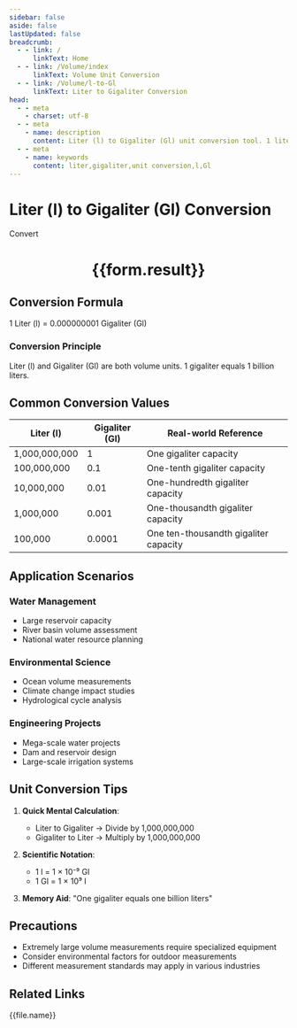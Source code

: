 ```yaml
---
sidebar: false
aside: false
lastUpdated: false
breadcrumb:
  - - link: /
      linkText: Home
  - - link: /Volume/index
      linkText: Volume Unit Conversion
  - - link: /Volume/l-to-Gl
      linkText: Liter to Gigaliter Conversion
head:
  - - meta
    - charset: utf-8
  - - meta
    - name: description
      content: Liter (l) to Gigaliter (Gl) unit conversion tool. 1 liter equals 0.000000001 gigaliters.
  - - meta
    - name: keywords
      content: liter,gigaliter,unit conversion,l,Gl
---
```


# Liter (l) to Gigaliter (Gl) Conversion

<script setup>
import { onMounted, reactive, inject ,ref  } from 'vue'
import { NButton,NForm ,NFormItem,NInput,NInputNumber,NSelect,NCard,useMessage ,NGrid ,NGi } from 'naive-ui'
import { defineClientComponent } from 'vitepress'
import { Volume } from '../files';

const convert = inject('convert')
const formRef = ref(null);
const rules = {
  number:{
    required: true,
    type: 'number',
    trigger: "blur"
  }
}
const form = reactive({
  number:null,
  result:'',
  title:'Liter (l) to Gigaliter (Gl) Conversion'
})

const convertHandler = (e) => {
  e.preventDefault();
  formRef.value?.validate((errors)=>{
    if (!errors) {
      form.result = `${form.number} l = ${convert(form.number).from('l').to('Gl')} Gl`
    }
  })
}
</script>

<n-form size="large" :model="form" ref='formRef' :rules="rules">
  <n-form-item label="Value" path="number">
    <n-input-number size="large" style="width:100%" :min="0" v-model:value="form.number" placeholder="Enter liter value" />
  </n-form-item>
  <n-form-item>
    <n-button type="info" style="width:100%" @click="convertHandler">Convert</n-button>
  </n-form-item>
</n-form>
<n-card embedded :bordered="false" hoverable>
  <div style="text-align:center">
    <h1>{{form.result}}</h1>
  </div>
</n-card>

## Conversion Formula
1 Liter (l) = 0.000000001 Gigaliter (Gl)

### Conversion Principle
Liter (l) and Gigaliter (Gl) are both volume units. 1 gigaliter equals 1 billion liters.

## Common Conversion Values
| Liter (l)       | Gigaliter (Gl)    | Real-world Reference                 |
|-----------------|-------------------|--------------------------------------|
| 1,000,000,000   | 1                 | One gigaliter capacity               |
| 100,000,000     | 0.1               | One-tenth gigaliter capacity         |
| 10,000,000      | 0.01              | One-hundredth gigaliter capacity     |
| 1,000,000       | 0.001             | One-thousandth gigaliter capacity    |
| 100,000         | 0.0001            | One ten-thousandth gigaliter capacity|

## Application Scenarios
### Water Management
- Large reservoir capacity
- River basin volume assessment
- National water resource planning

### Environmental Science
- Ocean volume measurements
- Climate change impact studies
- Hydrological cycle analysis

### Engineering Projects
- Mega-scale water projects
- Dam and reservoir design
- Large-scale irrigation systems

## Unit Conversion Tips
1. **Quick Mental Calculation**:
   - Liter to Gigaliter → Divide by 1,000,000,000
   - Gigaliter to Liter → Multiply by 1,000,000,000

2. **Scientific Notation**:
   - 1 l = 1 × 10⁻⁹ Gl
   - 1 Gl = 1 × 10⁹ l

3. **Memory Aid**:
   "One gigaliter equals one billion liters"

## Precautions
- Extremely large volume measurements require specialized equipment
- Consider environmental factors for outdoor measurements
- Different measurement standards may apply in various industries

## Related Links
<n-grid x-gap="12" :cols="2">
  <n-gi v-for="(file, index) in Volume" :key="index">
    <n-button
      text
      tag="a"
      :href="file.path"
      type="info"
    >
      {{file.name}}
    </n-button>
  </n-gi>
</n-grid>